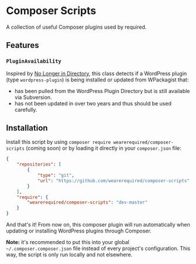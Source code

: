 # Composer Scripts

A collection of useful Composer plugins used by required.

## Features

### `PluginAvailability`

Inspired by [No Longer in Directory](https://wordpress.org/plugins/no-longer-in-directory/), this class detects if a WordPress plugin (type `wordpress-plugin`) is being installed or updated from WPackagist that:

* has been pulled from the WordPress Plugin Directory but is still available via Subversion.
* has not been updated in over two years and thus should be used carefully.

## Installation

Install this script by using `composer require wearerequired/composer-scripts` (coming soon) or by loading it directly in your `composer.json` file:

```json
{
    "repositories": [
        {
            "type": "git",
            "url": "https://github.com/wearerequired/composer-scripts"
        }
    ],
    "require": {
        "wearerequired/composer-scripts": "dev-master"
    }
}
```

And that's it! From now on, this composer plugin will run automatically when updating or installing WordPress plugins through Composer.

**Note:** it's recommended to put this into your global `~/.composer.composer.json` file instead of every project's configuration. This way, the script is only run locally and not elsewhere.

